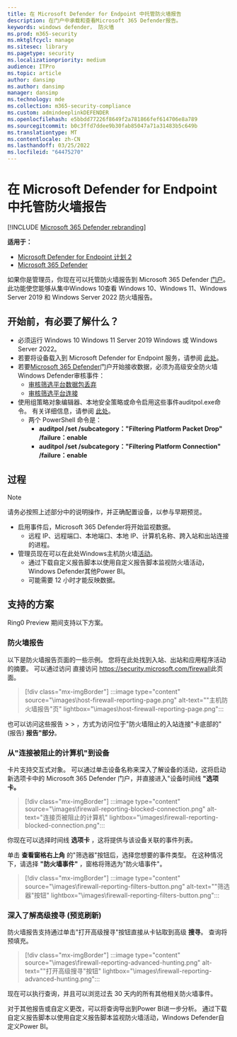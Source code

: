 ```yaml
---
title: 在 Microsoft Defender for Endpoint 中托管防火墙报告
description: 在门户中承载和查看Microsoft 365 Defender报告。
keywords: windows defender， 防火墙
ms.prod: m365-security
ms.mktglfcycl: manage
ms.sitesec: library
ms.pagetype: security
ms.localizationpriority: medium
audience: ITPro
ms.topic: article
author: dansimp
ms.author: dansimp
manager: dansimp
ms.technology: mde
ms.collection: m365-security-compliance
ms.custom: admindeeplinkDEFENDER
ms.openlocfilehash: e5bbdd77226f8649f2a781866fef614706e8a789
ms.sourcegitcommit: b0c3ffd7ddee9b30fab85047a71a31483b5c649b
ms.translationtype: MT
ms.contentlocale: zh-CN
ms.lasthandoff: 03/25/2022
ms.locfileid: "64475270"
---
```

# <a name="host-firewall-reporting-in-microsoft-defender-for-endpoint"></a>在 Microsoft Defender for Endpoint 中托管防火墙报告

[!INCLUDE [Microsoft 365 Defender rebranding](../../includes/microsoft-defender.md)]

**适用于：**
- [Microsoft Defender for Endpoint 计划 2](https://go.microsoft.com/fwlink/p/?linkid=2154037)
- [Microsoft 365 Defender](https://go.microsoft.com/fwlink/?linkid=2118804)

如果你是管理员，你现在可以托管防火墙报告到 Microsoft 365 Defender [门户](https://security.microsoft.com)。 此功能使您能够从集中Windows 10查看 Windows 10、Windows 11、Windows Server 2019 和 Windows Server 2022 防火墙报告。

## <a name="what-do-you-need-to-know-before-you-begin"></a>开始前，有必要了解什么？

- 必须运行 Windows 10 Windows 11 Server 2019 Windows 或 Windows Server 2022。
- 若要将设备载入到 Microsoft Defender for Endpoint 服务，请参阅 [此处](onboard-configure.md)。
- 若要<a href="https://go.microsoft.com/fwlink/p/?linkid=2077139" target="_blank">Microsoft 365 Defender</a>门户开始接收数据，必须为高级安全防火墙Windows Defender审核事件：
  - [审核筛选平台数据包丢弃](/windows/security/threat-protection/auditing/audit-filtering-platform-packet-drop)
  - [审核筛选平台连接](/windows/security/threat-protection/auditing/audit-filtering-platform-connection)
- 使用组策略对象编辑器、本地安全策略或命令启用这些事件auditpol.exe命令。 有关详细信息，请参阅 [此处](/windows/win32/fwp/auditing-and-logging)。
  - 两个 PowerShell 命令是：
    - **auditpol /set /subcategory："Filtering Platform Packet Drop" /failure：enable**
    - **auditpol /set /subcategory："Filtering Platform Connection" /failure：enable**

## <a name="the-process"></a>过程

> [!NOTE]
> 请务必按照上述部分中的说明操作，并正确配置设备，以参与早期预览。

- 启用事件后，Microsoft 365 Defender将开始监视数据。
  - 远程 IP、远程端口、本地端口、本地 IP、计算机名称、跨入站和出站连接的进程。
- 管理员现在可以在此处Windows主机防火墙[活动](https://security.microsoft.com/firewall)。
  - 通过下载自定义报告脚本以使用自定义报告[](https://github.com/microsoft/MDATP-PowerBI-Templates/tree/master/Firewall)脚本监视防火墙活动，Windows Defender其他Power BI。
  - 可能需要 12 小时才能反映数据。

## <a name="supported-scenarios"></a>支持的方案

Ring0 Preview 期间支持以下方案。

### <a name="firewall-reporting"></a>防火墙报告

以下是防火墙报告页面的一些示例。 您将在此处找到入站、出站和应用程序活动的摘要。 可以通过访问 直接访问 <https://security.microsoft.com/firewall>此页面。

> [!div class="mx-imgBorder"]
> :::image type="content" source="\images\host-firewall-reporting-page.png" alt-text="&quot;主机防火墙报告&quot;页" lightbox="\images\host-firewall-reporting-page.png":::

也可以访问这些报告 >  > ，方式为访问位于"防火墙阻止的入站连接"卡底部的" (报告) **报告"部分**。

### <a name="from-computers-with-a-blocked-connection-to-device"></a>从"连接被阻止的计算机"到设备

卡片支持交互式对象。 可以通过单击设备名称来深入了解设备的活动，这将启动新选项卡中的 Microsoft 365 Defender 门户，并直接进入"设备时间线 **"选项卡。**

> [!div class="mx-imgBorder"]
> :::image type="content" source="\images\firewall-reporting-blocked-connection.png" alt-text="连接页被阻止的计算机" lightbox="\images\firewall-reporting-blocked-connection.png":::

你现在可以选择时间线 **选项卡** ，这将提供与该设备关联的事件列表。

单击 **查看窗格右上角** 的"筛选器"按钮后，选择您想要的事件类型。 在这种情况下，请选择 **"防火墙事件"** ，窗格将筛选为"防火墙事件"。

> [!div class="mx-imgBorder"]
> :::image type="content" source="\images\firewall-reporting-filters-button.png" alt-text="&quot;筛选器&quot;按钮" lightbox="\images\firewall-reporting-filters-button.png":::

### <a name="drill-into-advanced-hunting-preview-refresh"></a>深入了解高级搜寻 (预览刷新) 

防火墙报告支持通过单击"打开高级搜寻"按钮直接从卡钻取到高级 **搜寻**。 查询将预填充。

> [!div class="mx-imgBorder"]
> :::image type="content" source="\images\firewall-reporting-advanced-hunting.png" alt-text="&quot;打开高级搜寻&quot;按钮" lightbox="\images\firewall-reporting-advanced-hunting.png":::

现在可以执行查询，并且可以浏览过去 30 天内的所有其他相关防火墙事件。

对于其他报告或自定义更改，可以将查询导出到Power BI进一步分析。 通过下载自定义报告脚本以使用自定义报告[](https://github.com/microsoft/MDATP-PowerBI-Templates/tree/master/Firewall)脚本监视防火墙活动，Windows Defender自定义Power BI。
